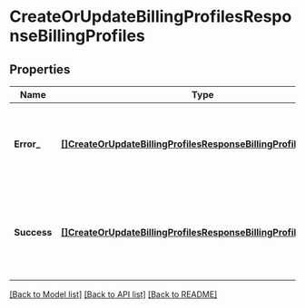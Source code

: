 # CreateOrUpdateBillingProfilesResponseBillingProfiles

## Properties
Name | Type | Description | Notes
------------ | ------------- | ------------- | -------------
**Error_** | [**[]CreateOrUpdateBillingProfilesResponseBillingProfilesError**](CreateOrUpdateBillingProfilesResponse_billingProfiles_error.md) | List of error responses for each billing profile in request payload. | [optional] [default to null]
**Success** | [**[]CreateOrUpdateBillingProfilesResponseBillingProfilesSuccess**](CreateOrUpdateBillingProfilesResponse_billingProfiles_success.md) | List of success responses for each billing profile in request payload. | [optional] [default to null]

[[Back to Model list]](../README.md#documentation-for-models) [[Back to API list]](../README.md#documentation-for-api-endpoints) [[Back to README]](../README.md)

